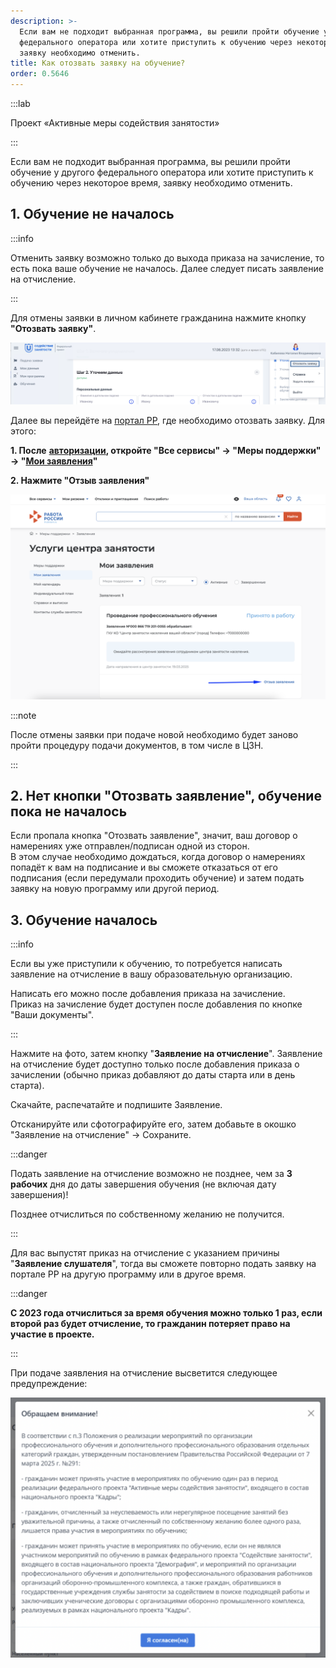 ```yaml
---
description: >-
  Если вам не подходит выбранная программа, вы решили пройти обучение у другого
  федерального оператора или хотите приступить к обучению через некоторое время,
  заявку необходимо отменить.
title: Как отозвать заявку на обучение?
order: 0.5646
---
```


:::lab 

Проект «Активные меры содействия занятости»

:::



Если вам не подходит выбранная программа, вы решили пройти обучение у другого федерального оператора или хотите приступить к обучению через некоторое время, заявку необходимо отменить.

## 1\. Обучение не началось

:::info 

Отменить заявку возможно только до выхода приказа на зачисление, то есть пока ваше обучение не началось. Далее следует писать заявление на отчисление.

:::

Для отмены заявки в личном кабинете гражданина  нажмите кнопку **"Отозвать заявку"**.

![](<.gitbook/assets/image (4).png>)

Далее вы перейдёте на [портал РР](https://trudvsem.ru), где необходимо отозвать заявку. Для этого:

**1\. После** [**авторизации**](https://trudvsem.ru/auth/candidate/services/applications)**, откройте "Все сервисы" -> "Меры поддержки" -> "**[**Мои заявления**](https://trudvsem.ru/auth/candidate/services/applications)**"**

**2\. Нажмите "Отзыв заявления"**

![](<.gitbook/assets/image (5).png>)

:::note 

После отмены заявки при подаче новой необходимо будет заново пройти процедуру подачи документов, в том числе в ЦЗН.

:::

## 2\. Нет кнопки "Отозвать заявление", обучение  пока не началось

Если пропала кнопка "Отозвать заявление", значит, ваш договор о намерениях уже отправлен/подписан одной из сторон. \
В этом случае необходимо дождаться, когда договор о намерениях попадёт к вам на подписание и вы сможете отказаться от его подписания (если передумали проходить обучение) и затем подать заявку на новую программу или другой период.

## 3\. Обучение началось

:::info 

Если вы уже приступили к обучению, то потребуется написать заявление на отчисление в вашу образовательную организацию.

Написать его можно после добавления приказа на зачисление. \
Приказ на зачисление будет доступен после добавления по кнопке "Ваши документы".

:::

Нажмите на фото, затем кнопку "**Заявление на отчисление**". Заявление на отчисление будет доступно только после добавления приказа о зачислении (обычно приказ добавляют до даты старта или в день старта).

Скачайте, распечатайте и подпишите Заявление.

Отсканируйте или сфотографируйте его, затем добавьте в окошко "Заявление на отчисление" -> Сохраните.

:::danger 

Подать заявление на отчисление возможно не позднее, чем за **3** **рабочих**  дня до даты завершения обучения (не включая дату завершения)!

Позднее отчислиться по собственному желанию не получится.

:::

Для вас выпустят приказ на отчисление с указанием причины "**Заявление слушателя**", тогда вы сможете повторно подать заявку на портале РР на другую программу или в другое время.

:::danger 

**С 2023 года отчислиться за время обучения можно только 1 раз, если второй раз будет отчисление, то гражданин потеряет право на участие в проекте.**

:::

При подаче заявления на отчисление высветится следующее предупреждение:

![](<.gitbook/assets/image (6).png>)